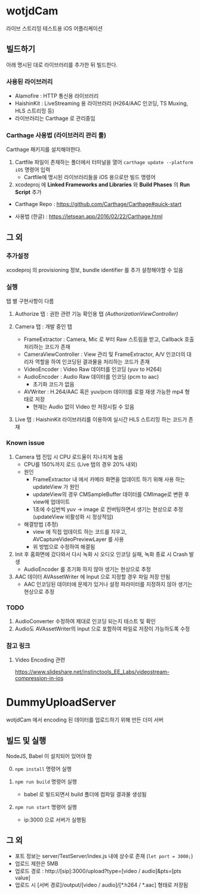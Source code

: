 # wotjdCam

라이브 스트리밍 테스트용 iOS 어플리케이션

## 빌드하기

아래 명시된 대로 라이브러리를 추가한 뒤 빌드한다.

### 사용된 라이브러리

- Alamofire : HTTP 통신용 라이브러리
- HaishinKit : LiveStreaming 용 라이브러리 (H264/AAC 인코딩, TS Muxing, HLS 스트리밍 등)
- 라이브러리는 Carthage 로 관리중임

### Carthage 사용법 (라이브러리 관리 툴)

Carthage 패키지를 설치해야한다.

1. Cartfile 파일이 존재하는 폴더에서 터미널을 열어 `carthage update --platform iOS` 명령어 입력
   - Cartfile에 명시된 라이브러리들을 iOS 용으로만 빌드 명령어
2. xcodeproj 에 **Linked Frameworks and Libraries** 와 **Build Phases** 의 **Run Script** 추가

- Carthage Repo : https://github.com/Carthage/Carthage#quick-start

- 사용법 (한글) : https://letsean.app/2016/02/22/Carthage.html



## 그 외 

### 추가설정

xcodeproj 의 provisioning 정보, bundle identifier 를 추가 설정해야할 수 있음

### 실행

탭 별 구현사항이 다름

1. Authorize 탭 : 권한 관련 기능 확인용 탭 *(AuthorizationViewController)*
2. Camera 탭 : 개발 중인 탭

   - FrameExtractor : Camera, Mic 로 부터 Raw 스트림을 받고, Callback 호출 처리하는 코드가 존재
   - CameraViewController : View 관리 및 FrameExtractor, A/V 인코더의 대리자 역할을 하여 인코딩된 결과물을 처리하는 코드가 존재
   - VideoEncoder : Video Raw 데이터를 인코딩 (yuv to H264)
   - AudioEncoder : Audio Raw 데이터를 인코딩 (pcm to aac)
     - 초기화 코드가 없음
   - AVWriter : H.264/AAC 혹은 yuv/pcm 데이터를 로컬 재생 가능한 mp4 형태로 저장
     - 현재는 Audio 없이 Video 만 저장시킬 수 있음
3. Live 탭 : HaishinKit 라이브러리를 이용하여 실시간 HLS 스트리밍 하는 코드가 존재

### Known issue

1. Camera 탭 진입 시 CPU 로드율이 지나치게 높음
   - CPU를 150%까지 로드 (Live 탭의 경우 20% 내외)
   - 원인
     - FrameExtractor 내 에서 카메라 화면을 업데이트 하기 위해 사용 하는 updateView 가 원인
     - updateView의 경우 CMSampleBuffer 데이터를 CMImage로 변환 후 view에 업데이트
     - 1초에 수십번씩 yuv -> image 로 컨버팅하면서 생기는 현상으로 추정 (updateView 비활성화 시 정상적임)
   - 해결방법 (추정)
     - view 에 직접 업데이트 하는 코드를 지우고, AVCaptureVideoPreviewLayer 를 사용
     - 위 방법으로 수정하여 해결됨
2. Init 후 홈화면에 갔다와서 다시 녹화 시 오디오 인코딩 실패, 녹화 종료 시 Crash 발생
   - AudioEncoder 를 초기화 하지 않아 생기는 현상으로 추정
3. AAC 데이터 AVAssetWriter 에 Input 으로 지정할 경우 파일 저장 안됨
   - AAC 인코딩된 데이터에 문제가 있거나 설정 파라미터를 지정하지 않아 생기는 현상으로 추정

### TODO

1. AudioConverter 수정하여 제대로 인코딩 되는지 테스트 및 확인
2. Audio도 AVAssetWriter의 Input 으로 포함하여 파일로 저장이 가능하도록 수정

### 참고 링크

1. Video Encoding 관련

   https://www.slideshare.net/instinctools_EE_Labs/videostream-compression-in-ios

# DummyUploadServer 

wotjdCam 에서 encoding 된 데이터를 업로드하기 위해 만든 더미 서버

## 빌드 및 실행

NodeJS, Babel 이 설치되어 있어야 함

0. `npm install` 명령어 실행

1. `npm run build` 명령어 실행
   - babel 로 빌드되면서 build 폴더에 컴파일 결과물 생성됨
2. `npm run start` 명령어 실행
   - ip:3000 으로 서버가 실행됨

## 그 외

- 포트 정보는 server/TestServer/index.js 내에 상수로 존재 (`let port = 3000;`)
- 업로드 제한은 5MB
- 업로드 경로 : http://[sip]:3000/upload?type=[video / audio]&pts=[pts value]
- 업로드 시 [서버 경로]/output/[video / audio]/[*.h264 / *.aac] 형태로 저장됨